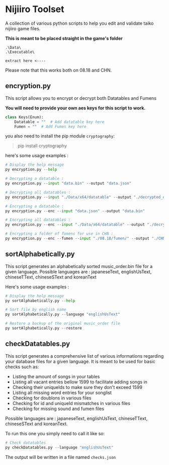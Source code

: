 # Nijiiro Toolset

 A collection of various python scripts to help you edit and validate taiko nijiiro game files.

**This is meant to be placed straight in the game's folder**

 ```files
 .\Data\
 .\Executable\ 

 extract here <----
 ```

Please note that this works both on 08.18 and CHN.

## encryption.py

This script allows you to encrypt or decrypt both Datatables and Fumens

**You will need to provide your own aes keys for this script to work.**

```py
class Keys(Enum):
    Datatable = ""  # Add datatable key here
    Fumen = ""  # Add Fumen key here
```

you also need to install the pip module `cryptography`:
> pip install cryptography

here's some usage examples :

```py
# Display the help message
py encryption.py --help

# Decrypting a datatable :
py encryption.py --input "data.bin" --output "data.json"

# Decrypting all datatables :
py encryption.py --input "./Data/x64/datatable" --output "./decrypted_datatables" 

# Encrypting a datatable :
py encryption.py --enc --input "data.json" --output "data.bin" 

# Encrypting all datatables :
py encryption.py --enc --input "./Data/x64/datatable" --output "./decrypted_datatables" 

# Encrypting a folder of fumens for use in CHN :
py encryption.py --enc --fumen --input "./08.18/fumen/" --output "./CHN/fumen/" 
```

## sortAlphabetically.py

This script generates an alphabetically sorted music_order.bin file for a given language.
Possible languages are : japaneseText, englishUsText, chineseTText, chineseSText and koreanText

Here's some usage examples :

```py
# Display the help message
py sortAlphabetically.py --help

# Sort file by english name
py sortAlphabetically.py --language "englishUsText"

# Restore a backup of the original music_order file
py sortAlphabetically.py --restore
```

## checkDatatables.py

This script generates a comprehensive list of various informations regarding your database files for a given language.
It is meant to be used for basic checks such as:

* Listing the amount of songs in your tables
* Listing all vacant entries bellow 1599 to facilitate adding songs in
* Checking their uniqueIds to make sure they don't exceed 1599
* Listing all missing word entries for your songlist
* Checking for doublons in various files
* Checking for id and uniqueId mismatches in various files
* Checking for missing sound and fumen files

Possible languages are : japaneseText, englishUsText, chineseTText, chineseSText and koreanText.

To run this one you simply need to call it like so:

```py
# Check datatables 
py checkDatatables.py --language "englishUsText"
```

The output will be written in a file named `checks.json`
